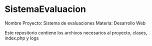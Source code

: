 # SistemaEvaluacion

Nombre Proyecto: Sistema de evaluaciones
Materia: Desarrollo Web

Este repositorio contiene los archivos necesarios al proyecto, clases, index.php y logs
